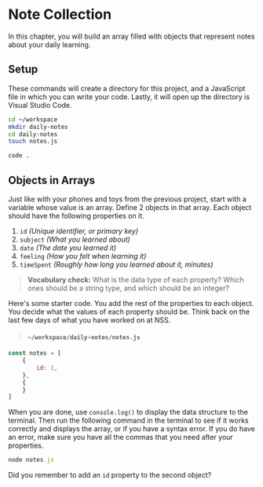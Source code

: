 # Note Collection


In this chapter, you will build an array filled with objects that represent notes about your daily learning.

## Setup

These commands will create a directory for this project, and a JavaScript file in which you can write your code. Lastly, it will open up the directory is Visual Studio Code.

```sh
cd ~/workspace
mkdir daily-notes
cd daily-notes
touch notes.js

code .
```

## Objects in Arrays

Just like with your phones and toys from the previous project, start with a variable whose value is an array. Define 2 objects in that array. Each object should have the following properties on it.

1. `id` _(Unique identifier, or primary key)_
1. `subject` _(What you learned about)_
1. `date` _(The date you learned it)_
1. `feeling` _(How you felt when learning it)_
1. `timeSpent` _(Roughly how long you learned about it, minutes)_

> **Vocabulary check:** What is the data type of each property? Which ones should be a string type, and which should be an integer?


Here's some starter code. You add the rest of the properties to each object. You decide what the values of each property should be. Think back on the last few days of what you have worked on at NSS.

> #### `~/workspace/daily-notes/notes.js`

```js
const notes = [
    {
        id: 1,
    },
    {
    }
]
```

When you are done, use `console.log()` to display the data structure to the terminal. Then run the following command in the terminal to see if it works correctly and displays the array, or if you have a syntax error. If you do have an error, make sure you have all the commas that you need after your properties.

```js
node notes.js
```

Did you remember to add an `id` property to the second object?

